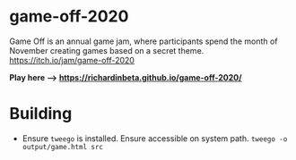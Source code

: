 # game-off-2020
Game Off is an annual game jam, where participants spend the month of November creating games based on a secret theme. https://itch.io/jam/game-off-2020

**Play here --> https://richardinbeta.github.io/game-off-2020/**

# Building
- Ensure `tweego` is installed. Ensure accessible on system path.
`tweego -o output/game.html src`
